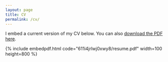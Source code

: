 ```yaml
---
layout: page
title: CV
permalink: /cv/
---
```


I embed a current version of my CV below. You can also [download the PDF here](https://www.dropbox.com/s/611i4jrlwj0xwy8/resume.pdf).

{% include embedpdf.html code="611i4jrlwj0xwy8/resume.pdf" width=100 height=800 %}


